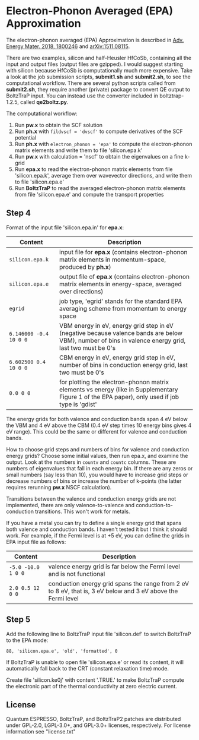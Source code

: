 # Electron-Phonon Averaged (EPA) Approximation

The electron-phonon averaged (EPA) Approximation is described in [Adv. Energy Mater. 2018, 1800246](https://doi.org/10.1002/aenm.201800246) and [arXiv:1511.08115](https://arxiv.org/abs/1511.08115).

There are two examples, silicon and half-Heusler HfCoSb, containing all the input and output files (output files are gzipped). I would suggest starting with silicon because HfCoSb is computationally much more expensive. Take a look at the job submission scripts, **submit1.sh** and **submit2.sh**, to see the computational workflow. There are several python scripts called from **submit2.sh**, they require another (private) package to convert QE output to BoltzTraP input. You can instead use the converter included in boltztrap-1.2.5, called **qe2boltz.py**.

The computational workflow:

1.  Run **pw.x** to obtain the SCF solution
2.  Run **ph.x** with `fildvscf = 'dvscf'` to compute derivatives of the SCF potential
3.  Run **ph.x** with `electron_phonon = 'epa'` to compute the electron-phonon matrix elements and write them to file 'silicon.epa.k'
4.  Run **pw.x** with calculation = 'nscf' to obtain the eigenvalues on a fine k-grid
5.  Run **epa.x** to read the electron-phonon matrix elements from file 'silicon.epa.k', average them over wavevector directions, and write them to file 'silicon.epa.e'
6.  Run **BoltzTraP** to read the averaged electron-phonon matrix elements from file 'silicon.epa.e' and compute the transport properties

## Step 4

Format of the input file 'silicon.epa.in' for **epa.x**:

| Content                | Description                                                                                                                                          |
|------------------------|------------------------------------------------------------------------------------------------------------------------------------------------------|
| `silicon.epa.k`        | input file for **epa.x** (contains electron-phonon matrix elements in momentum-space, produced by **ph.x**)                                          |
| `silicon.epa.e`        | output file of **epa.x** (contains electron-phonon matrix elements in energy-space, averaged over directions)                                        |
| `egrid`                | job type, 'egrid' stands for the standard EPA averaging scheme from momentum to energy space                                                         |
| `6.146000 -0.4 10 0 0` | VBM energy in eV, energy grid step in eV (negative because valence bands are below VBM), number of bins in valence energy grid, last two must be 0's |
| `6.602500 0.4 10 0 0`  | CBM energy in eV, energy grid step in eV, number of bins in conduction energy grid, last two must be 0's                                             |
| `0.0 0 0`              | for plotting the electron-phonon matrix elements vs energy (like in Supplementary Figure 1 of the EPA paper), only used if job type is 'gdist'       |

The energy grids for both valence and conduction bands span 4 eV below the VBM and 4 eV above the CBM (0.4 eV step times 10 energy bins gives 4 eV range). This could be the same or different for valence and conduction bands.

How to choose grid steps and numbers of bins for valence and conduction energy grids? Choose some initial values, then run epa.x, and examine the output. Look at the numbers in `countv` and `countc` columns. These are numbers of eigenvalues that fall in each energy bin. If there are any zeros or small numbers (say less than 10), you would have to increase grid steps or decrease numbers of bins or increase the number of k-points (the latter requires rerunning **pw.x** NSCF calculation).

Transitions between the valence and conduction energy grids are not implemented, there are only valence-to-valence and conduction-to-conduction transitions. This won't work for metals.

If you have a metal you can try to define a single energy grid that spans both valence and conduction bands. I haven't tested it but I think it should work. For example, if the Fermi level is at +5 eV, you can define the grids in EPA input file as follows:

| Content                | Description                                                                                                                                          |
|------------------------|------------------------------------------------------------------------------------------------------------------------------------------------------|
| `-5.0 -10.0 1 0 0`     | valence energy grid is far below the Fermi level and is not functional                                                                               |
| `2.0 0.5 12 0 0`       | conduction energy grid spans the range from 2 eV to 8 eV, that is, 3 eV below and 3 eV above the Fermi level                                         |

## Step 5

Add the following line to BoltzTraP input file 'silicon.def' to switch BoltzTraP to the EPA mode:
```
88, 'silicon.epa.e', 'old', 'formatted', 0
```
If BoltzTraP is unable to open file 'silicon.epa.e' or read its content, it will automatically fall back to the CRT (constant relaxation time) mode.

Create file 'silicon.ke0j' with content '.TRUE.' to make BoltzTraP compute the electronic part of the thermal conductivity at zero electric current.

## License

Quantum ESPRESSO, BoltzTraP, and BoltzTraP2 patches are distributed under GPL-2.0, LGPL-3.0+, and GPL-3.0+ licenses, respectively. For license information see "license.txt"

